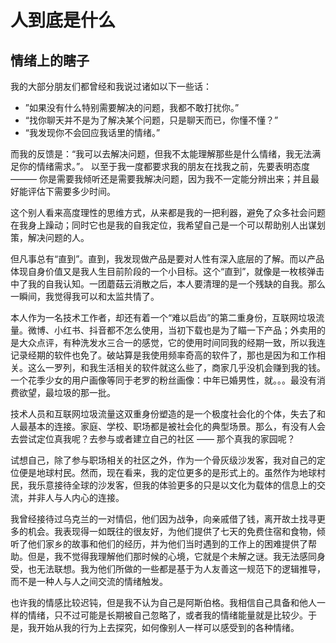 # 人到底是什么

## 情绪上的瞎子

我的大部分朋友们都曾经和我说过诸如以下一些话：
* ”如果没有什么特别需要解决的问题，我都不敢打扰你。”
* “找你聊天并不是为了解决某个问题，只是聊天而已，你懂不懂？”
* “我发现你不会回应我话里的情绪。”

而我的反馈是：“我可以去解决问题，但我不太能理解那些是什么情绪，我无法满足你的情绪需求。”。 以至于我一度都要求我的朋友在找我之前，先要表明态度 ——— 你是需要我倾听还是需要我解决问题，因为我不一定能分辨出来；并且最好能评估下需要多少时间。

这个别人看来高度理性的思维方式，从来都是我的一把利器，避免了众多社会问题在我身上躁动；同时它也是我的自我定位，我希望自己是一个可以帮助别人出谋划策，解决问题的人。

但凡事总有“直到”。直到，我发现做产品是要对人性有深入底层的了解。而以产品体现自身价值又是我人生目前阶段的一个小目标。这个“直到”，就像是一枚核弹击中了我的自我认知。一团蘑菇云消散之后，本人要清理的是一个残缺的自我。那么一瞬间，我觉得我可以和太监共情了。

本人作为一名技术工作者，却还有着一个“难以启齿”的第二重身份，互联网垃圾流量。微博、小红书、抖音都不怎么使用，当初下载也是为了瞄一下产品；外卖用的是大众点评，有种洗发水三合一的感觉，它的使用时间同我的经期一致，所以我连记录经期的软件也免了。破站算是我使用频率奇高的软件了，那也是因为和工作相关。这么一罗列，和我生活相关的软件就这么些了，商家几乎没机会赚到我的钱。一个花季少女的用户画像等同于老罗的粉丝画像：中年已婚男性，就。。。最没有消费欲望，最垃圾的那一批。

技术人员和互联网垃圾流量这双重身份塑造的是一个极度社会化的个体，失去了和人最基本的连接。家庭、学校、职场都是被社会化的典型场景。那么，有没有人会去尝试定位真我呢？去参与或者建立自己的社区 —— 那个真我的家园呢？

试想自己，除了参与职场相关的社区之外，作为一个骨灰级沙发客，我对自己的定位便是地球村民。然而，现在看来，我的定位更多的是形式上的。虽然作为地球村民，我乐意接待全球的沙发客，但我的体验更多的只是以文化为载体的信息上的交流，并非人与人内心的连接。

我曾经接待过乌克兰的一对情侣，他们因为战争，向亲戚借了钱，离开故土找寻更多的机会。我表现得一如既往的很友好，为他们提供了七天的免费住宿和食物，倾听了他们家乡的故事和他们的经历，并为他们当时遇到的工作上的困难提供了帮助。但是，我不觉得我理解他们那时候的心境，它就是个未解之谜。我无法感同身受，也无法联想。我为他们所做的一些都是基于为人友善这一规范下的逻辑推导，而不是一种人与人之间交流的情绪触发。

也许我的情感比较迟钝，但是我不认为自己是阿斯伯格。我相信自己具备和他人一样的情绪，只不过可能是长期被自己忽略了，或者我的情绪能量就是比较少。于是，我开始从我的行为上去探究，如何像别人一样可以感受到的各种情绪。
